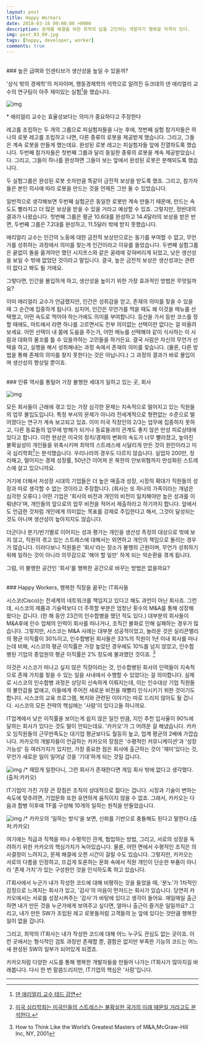 ```yaml
---
layout: post
title: Happy Workers
date: 2018-03-16 09:00:00 +0900
description: 문제를 해결을 위한 최적의 답을 고민하는 개발자가 행복할 자격이 있다.
img: post_03_00.jpg 
tags: [happy, developer, worker]
comments: true
---
```

<br> 
### 높은 급여와 인센티브가 생산성을 높일 수 있을까?

'상식 밖의 경제학'의 저자이며, 행동경제학의 석학으로 알려진 듀크대의 댄 애리얼리 교수의 연구팀이 아주 재미있는 실험[^1]을 했습니다.

![img](../assets/img/post_03_01.jpg)

\* 애리얼리 교수는 효율성보다는 의미가 중요하다고 주장한다 

레고를 조립하는 두 개의 그룹으로 피실험자들을 나눈 후에, 첫번째 실험 참가자들은 하나의 로봇 레고를 조립하고 나면, 다른 종류의 로봇을 제공받게 했습니다. 그리고, 그들은 계속 로봇을 만들게 했는데요. 완성된 로봇 레고는 피실험자들 앞에 진열하도록 했습니다. 두번째 참가자들은 첫번째 그룹과 달리 동일한 종류의 로봇을 계속 제공받았습니다. 그리고, 그들이 하나를 완성하면 그들이 보는 앞에서 완성된 로봇은 분해되도록 했습니다.

두 실험그룹은 완성된 로봇 숫자만큼 똑같이 금전적 보상을 받도록 했죠. 그리고, 참가자들은 본인 의사에 따라 로봇을 만드는 것을 언제든 그만 둘 수 있었습니다.

일반적으로 생각해보면 두번째 실험군은 동일한 로봇만 계속 만들기 때문에, 만드는 속도도 빨라지고 더 많은 보상을 받을 수 있을 거라고 예상할 수 있죠. 그렇지만, 정반대의 결과가 나왔습니다. 첫번째 그룹은 평균 10.6대를 완성하고 14.4달러의 보상을 받은 반면, 두번째 그룹은 7.2대를 완성하고, 11.5달러 밖에 받지 못했습니다. 

애리얼리 교수는 인간의 노동에 대한 금전적 보상만으로는 동기를 부여할 수 없고, 무언가를 성취하는 과정에서 의미를 찾는게 인간이라고 이유를 들었습니다. 두번째 실험그룹은 끝없이 돌을 옮겨야만 했던 시지프스와 같은 굴레에 갖혀버리게 되었고, 낮은 생산성을 보일 수 밖에 없었던 것이라고 말입니다. 결국, 높은 금전적 보상은 생산성과는 관련이 없다고 봐도 될 거에요.

그렇다면, 인간을 몰입하게 하고, 생산성을 높이기 위한 가장 효과적인 방법은 무엇일까요?

이미 애리얼리 교수가 언급했지만, 인간은 성취감을 얻고, 존재의 의미를 찾을 수 있을 때 그 순간에 집중하게 됩니다. 
심지어, 인간은 무언가를 먹을 때도 왜 이것을 메뉴를 선택했고, 어떤 속도로 먹어야 하는가에도 의미를 부여합니다. 등산을 가서 등반 코스를 정할 때에도, 마트에서 라면 하나를 고르면서도 전부 의미없는 선택이란 없다는 걸 떠올려 보세요. 어떤 선택이 내 몸에 도움을 주는가, 어떤 메뉴를 선택해야 같이 식사하는 이 사람과 대화의 물꼬를 틀 수 있을까하는 고민들을 하거든요. 결국 사람은 자신의 무언가 선택을 하고, 실행을 해서 성취해내는 과정 속에서 존재의 의미를 찾습니다. (물론, 다른 방법을 통해 존재의 의미를 찾지 못한다는 것은 아닙니다.) 그 과정의 결과가 바로 몰입이며 생산성의 향상일 뿐이죠.

<br>
### 인류 역사를 통털어 가장 불행한 세대가 일하고 있는 곳, 회사

![img](../assets/img/post_03_02.jpg)

모든 회사들이 근래에 겪고 있는 가장 심각한 문제는 지속적으로 떨어지고 있는 직원들의 업무 몰입도입니다. 특정 부서의 문제가 아니라 전세계적으로 형편없는 수준으로 떨어졌다는 연구가 계속 보고되고 있죠. 이미 미국 직장인의 2/3는 업무에 집중하지 못하고, 다른 동료들의 업무에 방해가 되거나 동료들과의 관계도 좋지 않은 만성 피로상태에 있다고 합니다. 이런 현상은 미국의 정치/경제의 변화의 속도가 너무 빨라졌고, 높아진 불확실성이 개인들을 위축시키며 최악의 스트레스에 시달리게 만든 것이 원인이라고 미국 심리학회[^2]는 분석했습니다. 우리나라의 경우도 다르지 않습니다. 실업자 200만, 정리해고, 떨어지는 경제 성장률, 50년간 이어져 온 북한의 안보위협까지 만성화된 스트레스에 살고 있으니까요.

거기에 더해서 저성장 시대의 기업들은 더 높은 매출과 성장, 시장의 확대가 직원들의 성장과 따로 생각할 수 없는 것이라고 주장합니다. (회사는 또 하나의 가족이라는 개념은 심각한 오류다.) 어떤 기업은 '회사의 비전과 개인의 비전이 일치해야만 높은 성과를 이뤄낸다'며, 개인들의 앞으로의 업무 비전을 적어서 제출하라고 하기까지 합니다. 앞에서도 언급한 것처럼 개인에게 의미없는 목표를 강제로 주입한다고 해서, 그것이 달성되는 것도 아니며 생산성이 높아지지도 않습니다.

더군다나 분기/반기별로 이어지는 성과 평가는 개인을 생산성 측정의 대상으로 밖에 보지 않고, 직원의 겪고 있는 스트레스에 대해서는 외면하고 개인의 책임으로 돌리는 경우가 많습니다. 이러다보니 직원들은 '회사'라는 장소가 불행의 근원이며, 무언가 성취하기 위해 일하는 것이 아니라 의무감으로 '해야 할 일만' 하게 되는 악순환을 겪게 됩니다. 

그럼, 이 불행한 공간인 '회사'를 행복한 공간으로 바꾸는 방법은 없을까요?

<br>
### Happy Workers, 행복한 직장을 꿈꾸는 IT회사들

시스코(Cisco)는 전세계의 네트워크를 책임지고 있다고 해도 과언이 아닌 회사죠. 그런데, 시스코의 제품과 기술력보다 더 주목할 부분은 엄청난 횟수의 M&A를 통해 성장해 왔다는 겁니다. (한 해 동안 23건의 인수합병을 했던 적도 있다.) 대부분의 회사들이 M&A후에 인수 업체의 인력이 회사를 떠나거나, 조직간 불화로 인해 실패하는 경우가 많습니다. 그렇지만, 시스코는 M&A 사례는 대부분 성공적이었고, 놀라운 것은 실리콘밸리의 평균 이직률이 30%이고, 인수합병된 회사들은 33%의 직원이 1년 이내 회사를 떠나는데 비해, 시스코의 평균 이직률은 가장 높았던 경우에도 10%를 넘지 않았고, 인수합병된 기업의 종업원의 평균 이직률은 2% 정도에 불과했던 것이죠. [^3] 

이것은 시스코가 떠나고 싶지 않은 직장이라는 것, 인수합병된 회사의 인력들이 지속적으로 존재 가치를 찾을 수 있는 일을 사내에서 수행할 수 있었다는 걸 의미합니다. 실제로 시스코의 인수합병 과정은 상당히 신속하게 이뤄지는데, 이는 인수대상 기업 직원들의 불안감을 없애고, 이들에게 주어진 새로운 비전을 재빨리 인식시키기 위한 것이기도 합니다. 시스코의 교육 프로그램, 복지와 관련된 이야기는 따로 드리지 않아도 될 겁니다. 시스코의 모든 전략의 핵심에는 '사람'이 있다고들 하니까요. 

IT업계에서 낮은 이직률을 보이는게 쉽지 않은 일인 만큼, 지인 추천 입사율이 90%에 달하는 회사가 있다는 것도 말이 안되는데요. '카카오'가 그 어려운 걸 해냈습니다. 카카오 임직원들의 근무만족도는 대기업 평균보다도 월등히 높고, 업계 평균의 2배에 가깝습니다. 카카오의 개발자들이 언급하는 카카오의 장점은 '수평적인 커뮤니케이션'과 '성장가능성' 등 여러가지가 있지만, 가장 중요한 점은 회사에 출근하는 것이 '재미'있다는 것, 무언가 새로운 일이 일어날 것을 '기대'하게 되는 것일 겁니다. 
<br>

![img](../assets/img/post_03_03.jpg)
/* 재밌게 일한다니, 그런 회사가 존재한다면 게임 회사 밖에 없다고 생각했다. (출처:카카오)
<br>

IT기업이 가진 가장 큰 장점은 조직이 상대적으로 젊다는 겁니다. 시장과 기술이 변하는 속도에 맞추려면, 기업문화 또한 유연하게 움직이지 않을 수 없죠. 그래서, 카카오는 다음과 합병 이후에 TF를 구성해 10개의 일하는 원칙을 만들었습니다.


![img](../assets/img/post_03_04.jpg)
/* 카카오의 '일하는 방식'을 보면, 신뢰를 기반으로 충돌해도 된다고 말한다.(출처:카카오)

여기에는 직급과 직책을 떠나 수평적인 관계, 협업하는 방법, 그리고, 서로의 성장을 독려하기 위한 카카오의 핵심가치가 녹아있습니다. 물론, 어떤 면에서 수평적인 조직은 의사결정이 느려지고, 문제 해결에 오랜 시간이 걸릴 수도 있습니다. 그렇지만, 카카오는 서로의 다름을 인정하고, 뜨겁게 토론하는 문화 속에서 직원 개인이 단순한 부품이 아니라 '존재 가치'가 있는 구성원인 것을 인식하도록 하고 있습니다.

IT회사에서 누군가 내가 작성한 코드에 대해 비평하는 것을 들었을 때, '분노'가 1차적인 감정으로 느껴지는 회사가 있고, '감사'의 마음이 먼저드는 회사가 있습니다. 당연히 카카오에서는 서로를 성장시켜주는 '감사'가 바탕에 있다고 생각이 들어요. 매일매일 출근하면 내가 만든 것을 누군가에게 보여주고 싶다면, 얼마나 출근이 즐거운 일일까요? 그리고, 내가 만든 SW가 조립된 레고 로봇들처럼 고객들의 눈 앞에 있다는 것만큼 행복한 일이 없을 겁니다. 

그리고, 최악의 IT회사는 내가 작성한 코드에 대해 어느 누구도 관심도 없는 곳이죠. 이런 곳에서는 형식적인 검토 과정만 존재할 뿐, 결함은 없지만 부족한 기능의 코드는 어느새 완성된 SW의 일부가 되어있게 되겠죠. 

카카오처럼 다양한 시도를 통해 행복한 개발자들을 만들어 나가는 IT회사가 많아지길 바래봅니다. 다시 한 번 말씀드리지만, IT기업의 핵심은 '사람'입니다. 
<br>

---
[^1]: [댄 애리얼리 교수 테드 강연](https://www.ted.com/talks/dan_ariely_what_makes_us_feel_good_about_our_work/transcript?language=ko)

[^2]: [미국 심리학회는 미국인들의 스트레스는 불확실한 국가의 미래 때문일 거라고도 분석한다.](https://www.washingtonpost.com/news/inspired-life/wp/2017/02/15/americans-are-seriously-stressed-out-about-the-future-of-the-country-survey-finds/?utm_term=.491377bd8f1d)

[^3]: How to Think Like the World’s Greatest Masters of M&A,McGraw-Hill Inc, NY, 2001





